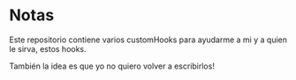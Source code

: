# Notas

Este repositorio contiene varios customHooks para ayudarme a mi y a quien le sirva, estos hooks.

También la idea es que yo no quiero volver a escribirlos!
